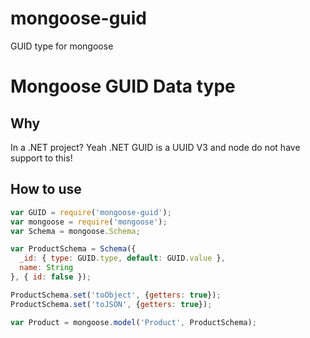 # mongoose-guid
GUID type for mongoose

# Mongoose GUID Data type

## Why
In a .NET project? Yeah .NET GUID is a UUID V3 and node do not have support to this!

## How to use

```JavaScript
var GUID = require('mongoose-guid');
var mongoose = require('mongoose');
var Schema = mongoose.Schema;

var ProductSchema = Schema({
  _id: { type: GUID.type, default: GUID.value },
  name: String
}, { id: false });

ProductSchema.set('toObject', {getters: true});
ProductSchema.set('toJSON', {getters: true});

var Product = mongoose.model('Product', ProductSchema);


```

```
